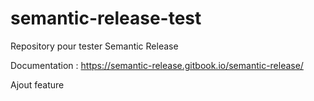 # semantic-release-test
Repository pour tester Semantic Release

Documentation : https://semantic-release.gitbook.io/semantic-release/

Ajout feature

